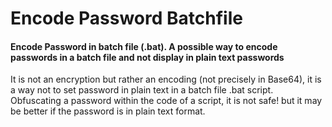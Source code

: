 # Encode Password Batchfile
#### Encode Password in batch file (.bat). A possible way to encode passwords in a batch file and not display in plain text passwords

It is not an encryption but rather an encoding (not precisely in Base64), it is a way not to set password in plain text in a batch file .bat script. Obfuscating a password within the code of a script, it is not safe! but it may be better if the password is in plain text format.